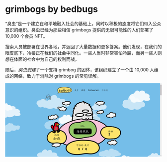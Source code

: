 # grimbogs by bedbugs

“臭虫”是一个建立在和平地融入社会的基础上，同时以积极的态度将它们带入公众意识的组织。臭虫已经为那些相信 grimbogs 提供的无限可能性的人们部署了 10,000 个会员 NFT。

搜索人员被部署在世界各地，并返回了大量数据和更多答案。他们发现，在我们的眼皮底下，冷猿正在我们的社会中同化。一些人当时非常害怕冷魔，而另一些人则想在体面的社会中为自己的权利而战。

随后，*臭虫创建*了一个支持 grimbog 的团体，该组织建立了一个由 10,000 人组成的网络，致力于消除对 grimbogs 的常见误解。

![nft](52132.png)
